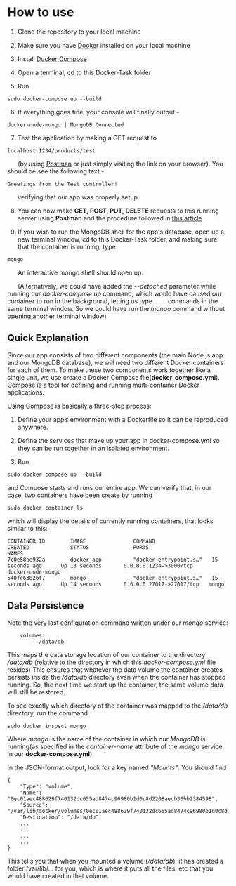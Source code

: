 # How to use
1. Clone the repository to your local machine

2. Make sure you have [Docker](https://docs.docker.com/install/) installed on your local machine

3. Install [Docker Compose](https://docs.docker.com/compose/install/)

4. Open a terminal, cd to this Docker-Task folder

5. Run 
```
sudo docker-compose up --build
```

6. If everything goes fine, your console will finally output -
```
docker-node-mongo | MongoDB Connected
```

7. Test the application by making a GET request to
```
localhost:1234/products/test 
```
&nbsp;  &nbsp;  &nbsp;  (by using [Postman](https://www.getpostman.com/) or just simply visiting the link on your browser). You should be see the following text -  
```
Greetings from the Test controller!
```
&nbsp;  &nbsp;  &nbsp;  verifying that our app was properly setup.

8. You can now make **GET, POST, PUT, DELETE** requests to this
running server using **Postman** and the procedure followed in [this article](https://codeburst.io/writing-a-crud-app-with-node-js-and-mongodb-e0827cbbdafb)

9. If you wish to run the MongoDB shell for the app's database, open up a new terminal window, cd to this Docker-Task folder,
and making sure that the container is running, type
```
mongo
```
&nbsp;  &nbsp;  &nbsp;  An interactive mongo shell should open up.

&nbsp;  &nbsp;  &nbsp;  (Alternatively, we could have added the *--detached* parameter while running our *docker-compose up* command, which would have caused our container to run in the background, letting us type 
&nbsp;  &nbsp;  &nbsp;  &nbsp;  commands in the same terminal window. So we could have run the *mongo* command without opening another terminal window)


## Quick Explanation
Since our app consists of two different components (the main Node.js app and our MongoDB database), we will need two different Docker containers for each of them. To make these two components work together like a single unit, we use create a Docker Compose file(**docker-compose.yml**). Compose is a tool for defining and running multi-container Docker applications. 

Using Compose is basically a three-step process:

1. Define your app’s environment with a Dockerfile so it can be reproduced anywhere.

2. Define the services that make up your app in docker-compose.yml so they can be run together in an isolated environment.

3. Run 
```
sudo docker-compose up --build
```
and Compose starts and runs our entire app.
We can verify that, in our case, two containers have been create by running
```
sudo docker container ls
```
which will display the details of currently running containers, that looks similar to this:
```
CONTAINER ID        IMAGE               COMMAND                  CREATED             STATUS              PORTS                      NAMES
7c0e58ae932a        docker_app          "docker-entrypoint.s…"   15 seconds ago      Up 13 seconds       0.0.0.0:1234->3000/tcp     docker-node-mongo
540fe6382bf7        mongo               "docker-entrypoint.s…"   15 seconds ago      Up 14 seconds       0.0.0.0:27017->27017/tcp   mongo
```

## Data Persistence 
Note the very last configuration command written under our *mongo* service:
```
    volumes:
        - /data/db
```
This maps the data storage location of our container to the directory */data/db* (relative to the 
directory in which this *docker-compose.yml* file resides)
This ensures that whatever the data volume the container creates persists inside the */data/db* directory even
when the container has stopped running. So, the next time we start up the container, the same volume data will still be restored.

To see exactly which directory of the container was mapped to the */data/db* directory, run the command
```
sudo docker inspect mongo
```
Where *mongo* is the name of the container in which our *MongoDB* is running(as specified in the *container-name* attribute of the *mongo* service in our **docker-compose.yml**)

In the JSON-format output, look for a key named *"Mounts"*. You should find
```
{
    "Type": "volume",
    "Name": "0ec01aec488629f740132dc655ad8474c96980b1d0c8d2208aecb30bb2384598",
    "Source": "/var/lib/docker/volumes/0ec01aec488629f740132dc655ad8474c96980b1d0c8d2208aecb30bb2384598/_data",
    "Destination": "/data/db",
    ...
    ...
    ...
    ...
}
```

This tells you that when you mounted a volume (*/data/db*), it has created a folder /var/lib/… for you, which is where it puts all the files, etc that you would have created in that volume. 
